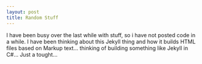 ```yaml
---
layout: post
title: Random Stuff
---
```


I have been busy over the last while with stuff, so i have not posted code in a while. I have been thinking about this Jekyll thing and how it builds HTML files based on Markup text... thinking of building something like Jekyll in C#... Just a tought...